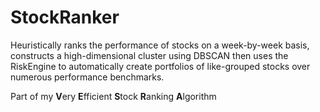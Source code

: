 # StockRanker
Heuristically ranks the performance of stocks on a week-by-week basis, constructs a high-dimensional cluster using DBSCAN then uses the RiskEngine to automatically create portfolios of like-grouped stocks over numerous performance benchmarks.

Part of my **V**ery **E**fficient **S**tock **R**anking **A**lgorithm
